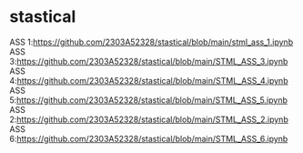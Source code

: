 # stastical
ASS 1:https://github.com/2303A52328/stastical/blob/main/stml_ass_1.ipynb
ASS 3:https://github.com/2303A52328/stastical/blob/main/STML_ASS_3.ipynb
ASS 4:https://github.com/2303A52328/stastical/blob/main/STML_ASS_4.ipynb
ASS 5:https://github.com/2303A52328/stastical/blob/main/STML_ASS_5.ipynb
ASS 2:https://github.com/2303A52328/stastical/blob/main/STML_ASS_2.ipynb
ASS 6:https://github.com/2303A52328/stastical/blob/main/STML_ASS_6.ipynb
